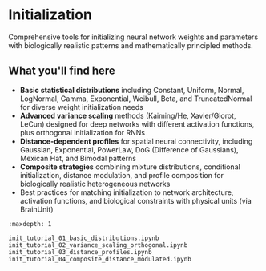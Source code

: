 # Initialization

Comprehensive tools for initializing neural network weights and parameters with biologically realistic patterns and mathematically principled methods.

## What you'll find here

- **Basic statistical distributions** including Constant, Uniform, Normal, LogNormal, Gamma, Exponential, Weibull, Beta, and TruncatedNormal for diverse weight initialization needs
- **Advanced variance scaling** methods (Kaiming/He, Xavier/Glorot, LeCun) designed for deep networks with different activation functions, plus orthogonal initialization for RNNs
- **Distance-dependent profiles** for spatial neural connectivity, including Gaussian, Exponential, PowerLaw, DoG (Difference of Gaussians), Mexican Hat, and Bimodal patterns
- **Composite strategies** combining mixture distributions, conditional initialization, distance modulation, and profile composition for biologically realistic heterogeneous networks
- Best practices for matching initialization to network architecture, activation functions, and biological constraints with physical units (via BrainUnit)

```{toctree}
:maxdepth: 1

init_tutorial_01_basic_distributions.ipynb
init_tutorial_02_variance_scaling_orthogonal.ipynb
init_tutorial_03_distance_profiles.ipynb
init_tutorial_04_composite_distance_modulated.ipynb
```

